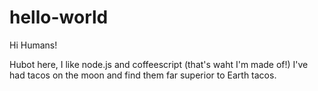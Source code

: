 # hello-world

Hi Humans!

Hubot here, I like node.js and coffeescript (that's waht I'm made of!)
I've had tacos on the moon and find them far superior to Earth tacos.
